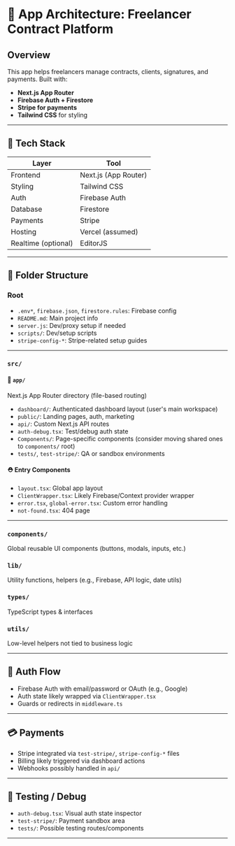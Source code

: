 # 🧱 App Architecture: Freelancer Contract Platform

## Overview

This app helps freelancers manage contracts, clients, signatures, and payments. Built with:

- **Next.js App Router**
- **Firebase Auth + Firestore**
- **Stripe for payments**
- **Tailwind CSS** for styling

---

## 🔧 Tech Stack

| Layer               | Tool                 |
| ------------------- | -------------------- |
| Frontend            | Next.js (App Router) |
| Styling             | Tailwind CSS         |
| Auth                | Firebase Auth        |
| Database            | Firestore            |
| Payments            | Stripe               |
| Hosting             | Vercel (assumed)     |
| Realtime (optional) | EditorJS             |

---

## 📁 Folder Structure

### Root

- `.env*`, `firebase.json`, `firestore.rules`: Firebase config
- `README.md`: Main project info
- `server.js`: Dev/proxy setup if needed
- `scripts/`: Dev/setup scripts
- `stripe-config-*`: Stripe-related setup guides

---

### `src/`

#### 📁 `app/`

Next.js App Router directory (file-based routing)

- `dashboard/`: Authenticated dashboard layout (user's main workspace)
- `public/`: Landing pages, auth, marketing
- `api/`: Custom Next.js API routes
- `auth-debug.tsx`: Test/debug auth state
- `Components/`: Page-specific components (consider moving shared ones to `components/` root)
- `tests/`, `test-stripe/`: QA or sandbox environments

#### ⛑️ Entry Components

- `layout.tsx`: Global app layout
- `ClientWrapper.tsx`: Likely Firebase/Context provider wrapper
- `error.tsx`, `global-error.tsx`: Custom error handling
- `not-found.tsx`: 404 page

---

### `components/`

Global reusable UI components (buttons, modals, inputs, etc.)

### `lib/`

Utility functions, helpers (e.g., Firebase, API logic, date utils)

### `types/`

TypeScript types & interfaces

### `utils/`

Low-level helpers not tied to business logic

---

## 🔐 Auth Flow

- Firebase Auth with email/password or OAuth (e.g., Google)
- Auth state likely wrapped via `ClientWrapper.tsx`
- Guards or redirects in `middleware.ts`

---

## 💳 Payments

- Stripe integrated via `test-stripe/`, `stripe-config-*` files
- Billing likely triggered via dashboard actions
- Webhooks possibly handled in `api/`

---

## 🧪 Testing / Debug

- `auth-debug.tsx`: Visual auth state inspector
- `test-stripe/`: Payment sandbox area
- `tests/`: Possible testing routes/components

---
